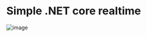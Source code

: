 # Simple .NET core realtime
![image](https://user-images.githubusercontent.com/58350162/221402013-b63d4d7a-9690-4bef-8904-1c31ecbee0fc.png)
